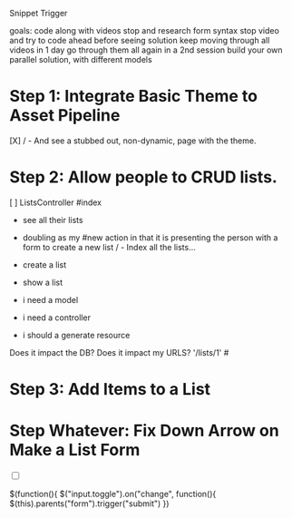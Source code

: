 Snippet Trigger



goals:
  code along with videos
    stop and research form syntax
    stop video and try to code ahead before seeing solution
    keep moving through all videos in 1 day
    go through them all again in a 2nd session
    build your own parallel solution, with different models



# Step 1: Integrate Basic Theme to Asset Pipeline

[X] / - And see a stubbed out, non-dynamic, page with the theme.

# Step 2: Allow people to CRUD lists.
[ ] ListsController
  #index
  - see all their lists
  - doubling as my #new action in that it is presenting the person with a form to create a new list
  / - Index all the lists...
- create a list

- show a list

- i need a model
- i need a controller
- i should a generate resource

Does it impact the DB?
Does it impact my URLS? '/lists/1' #

# Step 3: Add Items to a List

# Step Whatever: Fix Down Arrow on Make a List Form


<input class="toggle" type="checkbox">

$(function(){
  $("input.toggle").on("change", function(){
    $(this).parents("form").trigger("submit")
  })

